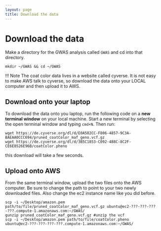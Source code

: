```yaml
---
layout: page
title: Download the data
---
```


Download the data
=================

Make a directory for the GWAS analysis called `GWAS` and cd into that directory.

```
mkdir ~/GWAS && cd ~/GWAS
```
!!! Note
    The coat color data lives in a website called cyverse. It is not easy to make AWS talk to cyverse, so download the data onto your LOCAL computer and then upload it to AWS.

## Download onto your laptop

To download the data onto you laptop, run the following code on a **new terminal window** on your local machine. Start a new terminal by selecting the open terminal window and typing `cmd+N`. Then run:

```
wget https://de.cyverse.org/dl/d/E0A502CC-F806-4857-9C3A-BAEAA0CCC694/pruned_coatColor_maf_geno.vcf.gz
wget https://de.cyverse.org/dl/d/3B5C1853-C092-488C-8C2F-CE6E8526E96B/coatColor.pheno
```
this download will take a few seconds.

## Upload onto AWS
From the same terminal window, upload the two files onto the AWS computer. Be sure to change the path to point to your two newly downloaded files. Also change the ec2 instance name like you did before.

```
scp -i ~/Desktop/amazon.pem path/to/file/pruned_coatColor_maf_geno.vcf.gz ubuntu@ec2-???-???-???-???.compute-1.amazonaws.com:~/GWAS/
gunzip pruned_coatColor_maf_geno.vcf.gz #unzip the vcf
scp -i ~/Desktop/amazon.pem path/to/file/coatColor.pheno ubuntu@ec2-???-???-???-???.compute-1.amazonaws.com:~/GWAS/
```
